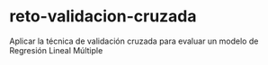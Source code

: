 # reto-validacion-cruzada
Aplicar la técnica de validación cruzada para evaluar un modelo de Regresión Lineal Múltiple

